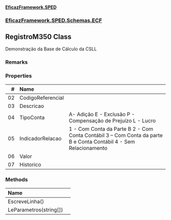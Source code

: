 #### [EficazFramework.SPED](EficazFrameworkSPED.md 'EficazFramework SPED')
### [EficazFramework.SPED.Schemas.ECF](EficazFramework.SPED.Schemas.ECF.md 'EficazFramework.SPED.Schemas.ECF')

## RegistroM350 Class

Demonstração da Base de Cálculo da CSLL

### Remarks
### Properties

| # | Name | |
| ---: | :--- | :--- |
| 02 | CodigoReferencial |  |
| 03 | Descricao |  |
| 04 | TipoConta | A- Adição            E - Exclusão            P - Compensação de Prejuízo            L - Lucro |
| 05 | IndicadorRelacao | 1 - Com Conta da Parte B            2 - Com Conta Contábil            3 – Com Conta da parte B e Conta Contábil            4 - Sem Relacionamento |
| 06 | Valor |  |
| 07 | Historico |  |
### Methods

| Name | |
| :--- | :--- |
| EscreveLinha() |  |
| LeParametros(string[]) |  |
